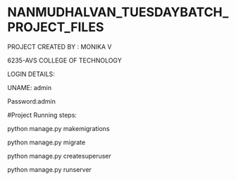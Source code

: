 # NANMUDHALVAN_TUESDAYBATCH_PROJECT_FILES

PROJECT CREATED BY : MONIKA V

6235-AVS COLLEGE OF TECHNOLOGY

LOGIN DETAILS:


UNAME: admin


Password:admin




#Project Running steps:

python manage.py makemigrations

python manage.py migrate

python manage.py createsuperuser

python manage.py runserver
